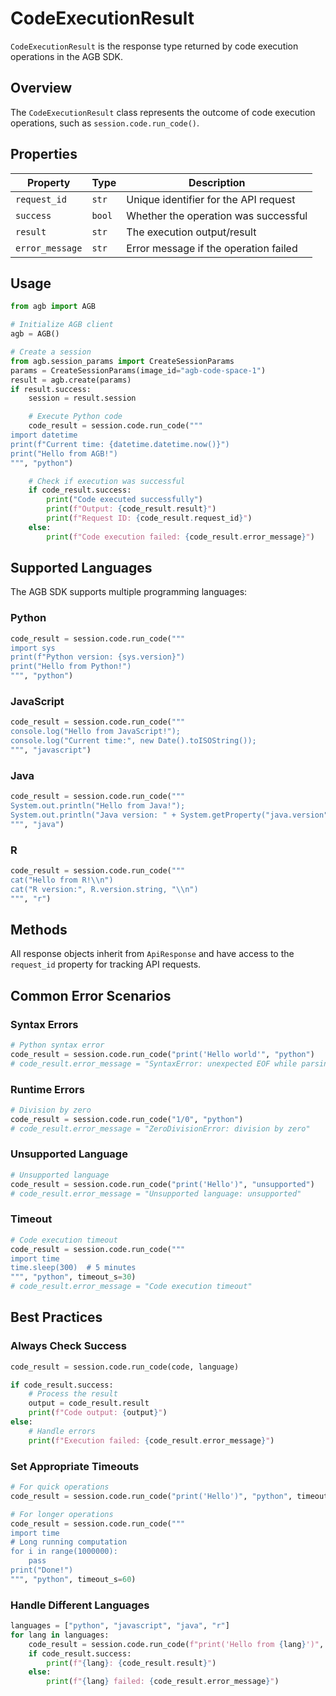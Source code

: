 # CodeExecutionResult

`CodeExecutionResult` is the response type returned by code execution operations in the AGB SDK.

## Overview

The `CodeExecutionResult` class represents the outcome of code execution operations, such as `session.code.run_code()`.

## Properties

| Property | Type | Description |
|----------|------|-------------|
| `request_id` | `str` | Unique identifier for the API request |
| `success` | `bool` | Whether the operation was successful |
| `result` | `str` | The execution output/result |
| `error_message` | `str` | Error message if the operation failed |

## Usage

```python
from agb import AGB

# Initialize AGB client
agb = AGB()

# Create a session
from agb.session_params import CreateSessionParams
params = CreateSessionParams(image_id="agb-code-space-1")
result = agb.create(params)
if result.success:
    session = result.session

    # Execute Python code
    code_result = session.code.run_code("""
import datetime
print(f"Current time: {datetime.datetime.now()}")
print("Hello from AGB!")
""", "python")

    # Check if execution was successful
    if code_result.success:
        print("Code executed successfully")
        print(f"Output: {code_result.result}")
        print(f"Request ID: {code_result.request_id}")
    else:
        print(f"Code execution failed: {code_result.error_message}")
```

## Supported Languages

The AGB SDK supports multiple programming languages:

### Python
```python
code_result = session.code.run_code("""
import sys
print(f"Python version: {sys.version}")
print("Hello from Python!")
""", "python")
```

### JavaScript
```python
code_result = session.code.run_code("""
console.log("Hello from JavaScript!");
console.log("Current time:", new Date().toISOString());
""", "javascript")
```

### Java
```python
code_result = session.code.run_code("""
System.out.println("Hello from Java!");
System.out.println("Java version: " + System.getProperty("java.version"));
""", "java")
```

### R
```python
code_result = session.code.run_code("""
cat("Hello from R!\\n")
cat("R version:", R.version.string, "\\n")
""", "r")
```

## Methods

All response objects inherit from `ApiResponse` and have access to the `request_id` property for tracking API requests.

## Common Error Scenarios

### Syntax Errors
```python
# Python syntax error
code_result = session.code.run_code("print('Hello world'", "python")
# code_result.error_message = "SyntaxError: unexpected EOF while parsing"
```

### Runtime Errors
```python
# Division by zero
code_result = session.code.run_code("1/0", "python")
# code_result.error_message = "ZeroDivisionError: division by zero"
```

### Unsupported Language
```python
# Unsupported language
code_result = session.code.run_code("print('Hello')", "unsupported")
# code_result.error_message = "Unsupported language: unsupported"
```

### Timeout
```python
# Code execution timeout
code_result = session.code.run_code("""
import time
time.sleep(300)  # 5 minutes
""", "python", timeout_s=30)
# code_result.error_message = "Code execution timeout"
```

## Best Practices

### Always Check Success
```python
code_result = session.code.run_code(code, language)

if code_result.success:
    # Process the result
    output = code_result.result
    print(f"Code output: {output}")
else:
    # Handle errors
    print(f"Execution failed: {code_result.error_message}")
```

### Set Appropriate Timeouts
```python
# For quick operations
code_result = session.code.run_code("print('Hello')", "python", timeout_s=10)

# For longer operations
code_result = session.code.run_code("""
import time
# Long running computation
for i in range(1000000):
    pass
print("Done!")
""", "python", timeout_s=60)
```

### Handle Different Languages
```python
languages = ["python", "javascript", "java", "r"]
for lang in languages:
    code_result = session.code.run_code(f"print('Hello from {lang}')", lang)
    if code_result.success:
        print(f"{lang}: {code_result.result}")
    else:
        print(f"{lang} failed: {code_result.error_message}")
```
